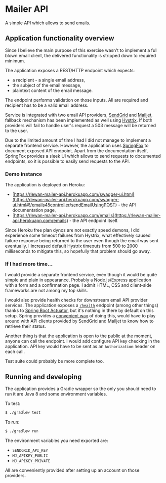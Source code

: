 # Mailer API

A simple API which allows to send emails.

## Application functionality overview

Since I believe the main purpose of this exercise wasn't to implement a full blown email client, the delivered functionality is stripped down to required minimum.

The application exposes a REST/HTTP endpoint which expects:
- a recipient - a single email address,
- the subject of the email message,
- plaintext content of the email message.    

The endpoint performs validation on those inputs. All are required and recipient has to be a valid email address.

Service is integrated with two email API providers, [SendGrid](https://sendgrid.com/) and [Mailjet](https://www.mailjet.com/), fallback mechanism has been implemented as well using [Hystrix](https://github.com/Netflix/Hystrix). If both providers will fail to handle user's request a 503 message will be returned to the user.

Due to the limited amount of time I had I did not manage to implement a separate frontend service. However, the application uses [SpringFox](http://springfox.github.io/springfox/) to document exposed API endpoint. Apart from the documentation itself, SpringFox provides a sleek UI which allows to send requests to documented endpoints, so it is possible to easily send requests to the API.

### Demo instance

The application is deployed on Heroku:
- [https://rlewan-mailer-api.herokuapp.com/swagger-ui.html](https://rlewan-mailer-api.herokuapp.com/swagger-ui.html#!/emails45controller/sendEmailUsingPOST) - the API documentation page,
- [https://rlewan-mailer-api.herokuapp.com/emails](https://rlewan-mailer-api.herokuapp.com/emails) - the API endpoint itself.

Since Heroku free plan dynos are not exactly speed demons, I did experience some timeout failures from Hystrix, what effectively caused failure response being returned to the user even though the email was sent eventually. I increased default Hystrix timeouts from 500 to 2000 milliseconds to mitigate this, so hopefully that problem should go away.    

### If I had more time...

I would provide a separate frontend service, even though it would be quite simple and plain in appearance. Probably a Node.js/Express application with a form and a confirmation page. I admit HTML, CSS and client-side frameworks are not among my top skills.

I would also provide health checks for downstream email API provider services. The application exposes a [`/health`](https://rlewan-mailer-api.herokuapp.com/health) endpoint (among other things) thanks to [Spring Boot Actuator](https://docs.spring.io/spring-boot/docs/current/reference/htmlsingle/#production-ready), but it's nothing in there by default on this setup. Spring provides a [convenient way](https://docs.spring.io/spring-boot/docs/current/reference/html/production-ready-endpoints.html#production-ready-health) of doing this, would have to play around with API clients provided by SendGrid and Mailjet to know how to retrieve their status.

Another thing is that the application is open to the public at the moment, anyone can call the endpoint. I would add configure API key checking in the application. API key would have to be sent as an `Authorization` header on each call.

Test suite could probably be more complete too.

## Running and developing

The application provides a Gradle wrapper so the only you should need to run it are Java 8 and some environment variables.

To test:

```bash
$ ./gradlew test
```

To run:

```bash
$ ./gradlew run
```

The environment variables you need exported are:
- `SENDGRID_API_KEY`
- `MJ_APIKEY_PUBLIC`
- `MJ_APIKEY_PRIVATE`

All are conveniently provided after setting up an account on those providers.
